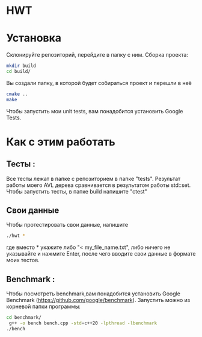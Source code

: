 # HWT
# Установка
Склонируйте репозиторий, перейдите в папку с ним.
Сборка проекта:
```sh
mkdir build
cd build/
```
Вы создали папку, в которой будет собираться проект и перешли в неё
```sh
cmake ..
make
```
Чтобы запустить мои unit tests, вам понадобится установить Google Tests.

# Как с этим работать 
## Тесты :
Все тесты лежат в папке с репозиторием в папке "tests". 
Результат работы моего AVL дерева сравнивается в результатом работы std::set.
Чтобы запустить тесты, в папке build напишите "ctest"
## Свои данные
Чтобы протестировать свои данные, напишите 
```sh
./hwt *
```
где вместо * укажите либо "< my_file_name.txt", либо ничего не указывайте и нажмите Enter, после чего вводите свои данные в формате моих тестов.
## Benchmark :
Чтобы посмотреть benchmark,вам понадобится установить Google Benchmark (https://github.com/google/benchmark). 
Запустить можно из корневой папки программы:
```sh
cd benchmark/
 g++ -o bench bench.cpp -std=c++20 -lpthread -lbenchmark
./bench
```
